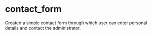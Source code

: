 # contact_form
Created a simple contact form through which user can enter personal details and contact the administrator.
